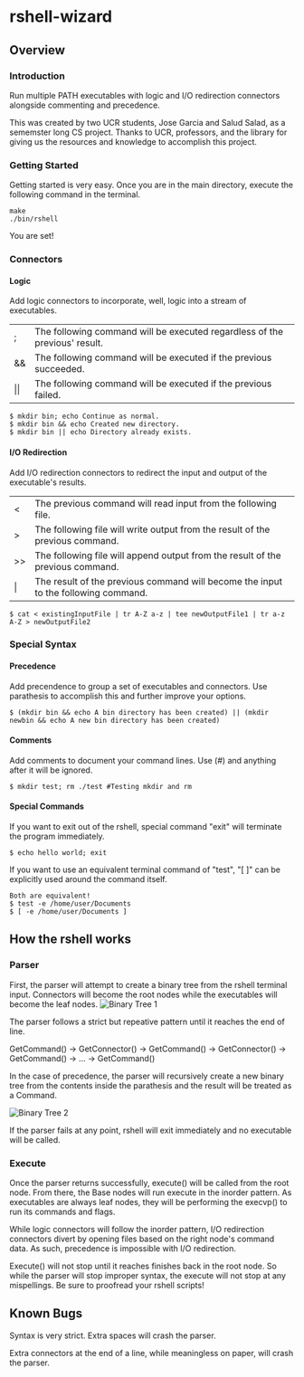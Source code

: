 # rshell-wizard

<h2 id="Overview">Overview</h2>

<h3 id="Introduction">Introduction</h3>
Run multiple PATH executables with logic and I/O redirection connectors alongside commenting and precedence. 


This was created by two UCR students, Jose Garcia and Salud Salad, as a sememster long CS project. Thanks to UCR, professors, and the library for giving us the resources and knowledge to accomplish this project.

<h3 id="Getting Started">Getting Started</h3>
Getting started is very easy. Once you are in the main directory, execute the following command in the terminal.

    make
    ./bin/rshell
    
You are set!

<h3 id="Connectors">Connectors</h3>

<h4 id="Logic">Logic</h4>
Add logic connectors to incorporate, well, logic into a stream of executables.

<table style="width:100%">
  <tr>
  	<td>;</td>
    <td>The following command will be executed regardless of the previous' result.</td>
  </tr>
  <tr>
    <td>&&</td>
    <td>The following command will be executed if the previous succeeded.</td>
  </tr>
  <tr>
    <td>||</td>
    <td>The following command will be executed if the previous failed.</td>
  </tr>
</table>

    $ mkdir bin; echo Continue as normal.
    $ mkdir bin && echo Created new directory.
    $ mkdir bin || echo Directory already exists.

<h4 id="I/O Redirection">I/O Redirection</h4>
Add I/O redirection connectors to redirect the input and output of the executable's results.

<table style="width:100%">
  <tr>
  	<td><</td>
    <td>The previous command will read input from the following file.</td>
  </tr>
  <tr>
    <td>></td>
    <td>The following file will write output from the result of the previous command.</td>
  </tr>
  <tr>
    <td>>></td>
    <td>The following file will append output from the result of the previous command.</td>
  </tr>
    <tr>
    <td>|</td>
    <td>The result of the previous command will become the input to the following command.</td>
  </tr>
</table>

    $ cat < existingInputFile | tr A-Z a-z | tee newOutputFile1 | tr a-z A-Z > newOutputFile2

<h3 id="Special Syntax">Special Syntax</h3>

<h4 id="Precedence">Precedence</h4>
Add precendence to group a set of executables and connectors. Use parathesis to accomplish this and further improve your options.

    $ (mkdir bin && echo A bin directory has been created) || (mkdir newbin && echo A new bin directory has been created)

<h4 id ="Comments">Comments</h4>
Add comments to document your command lines. Use (#) and anything after it will be ignored.

    $ mkdir test; rm ./test #Testing mkdir and rm

<h4 id="Special Commands">Special Commands</h4>
If you want to exit out of the rshell, special command "exit" will terminate the program immediately.

    $ echo hello world; exit

If you want to use an equivalent terminal command of "test", "[ ]" can be explicitly used around the command itself.

    Both are equivalent!
    $ test -e /home/user/Documents
    $ [ -e /home/user/Documents ]


<h2 id="How the rshell works">How the rshell works</h2>
<h3 id="Parser">Parser</h3>
First, the parser will attempt to create a binary tree from the rshell terminal input. Connectors will become the root nodes while the executables will become the leaf nodes.

<img src="https://i.imgur.com/u8su4tv.png" alt="Binary Tree 1">

The parser follows a strict but repeative pattern until it reaches the end of line. 

GetCommand() -> GetConnector() -> GetCommand() -> GetConnector() -> GetCommand() -> ... -> GetCommand()

In the case of precedence, the parser will recursively create a new binary tree from the contents inside the parathesis and the result will be treated as a Command.

<img src="https://i.imgur.com/lgaguHI.png" alt="Binary Tree 2">

If the parser fails at any point, rshell will exit immediately and no executable will be called.

<h3 id="Execute">Execute</h3>
Once the parser returns successfully, execute() will be called from the root node. From there, the Base nodes will run execute in the inorder pattern. As executables are always leaf nodes, they will be performing the execvp() to run its commands and flags.

While logic connectors will follow the inorder pattern, I/O redirection connectors divert by opening files based on the right node's command data. As such, precedence is impossible with I/O redirection.

Execute() will not stop until it reaches finishes back in the root node. So while the parser will stop improper syntax, the execute will not stop at any mispellings. Be sure to proofread your rshell scripts!


<h2 id="Known Bugs">Known Bugs</h2>

Syntax is very strict. Extra spaces will crash the parser.

Extra connectors at the end of a line, while meaningless on paper, will crash the parser.
